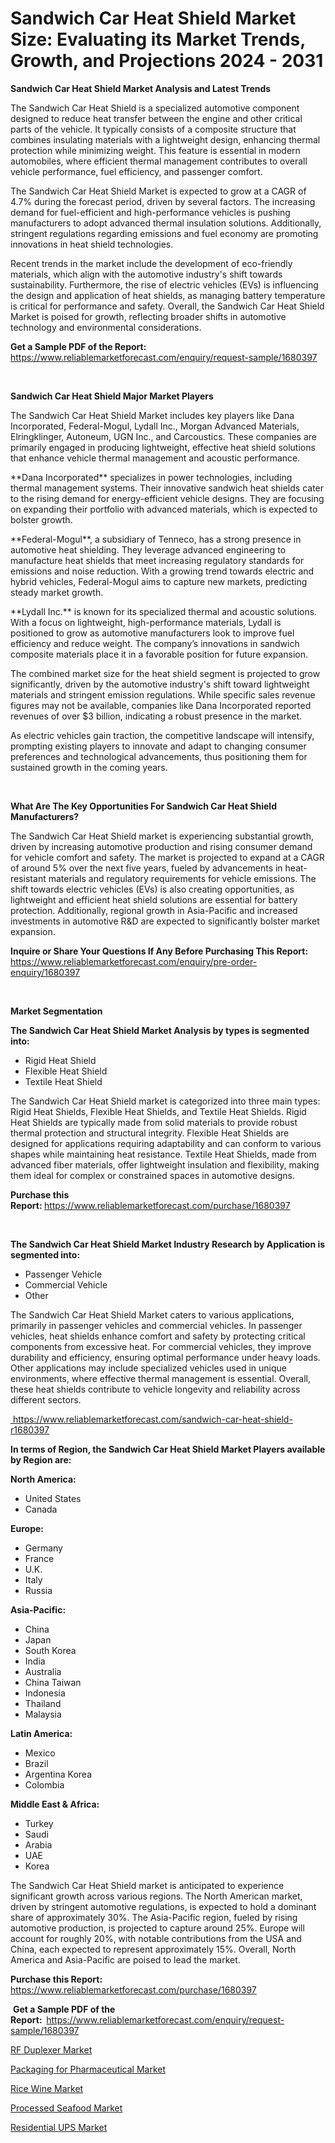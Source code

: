 <p><h1>Sandwich Car Heat Shield Market Size: Evaluating its Market Trends, Growth, and Projections 2024 - 2031</h1></p><p><strong>Sandwich Car Heat Shield Market Analysis and Latest Trends</strong></p>
<p><p>The Sandwich Car Heat Shield is a specialized automotive component designed to reduce heat transfer between the engine and other critical parts of the vehicle. It typically consists of a composite structure that combines insulating materials with a lightweight design, enhancing thermal protection while minimizing weight. This feature is essential in modern automobiles, where efficient thermal management contributes to overall vehicle performance, fuel efficiency, and passenger comfort.</p><p>The Sandwich Car Heat Shield Market is expected to grow at a CAGR of 4.7% during the forecast period, driven by several factors. The increasing demand for fuel-efficient and high-performance vehicles is pushing manufacturers to adopt advanced thermal insulation solutions. Additionally, stringent regulations regarding emissions and fuel economy are promoting innovations in heat shield technologies. </p><p>Recent trends in the market include the development of eco-friendly materials, which align with the automotive industry's shift towards sustainability. Furthermore, the rise of electric vehicles (EVs) is influencing the design and application of heat shields, as managing battery temperature is critical for performance and safety. Overall, the Sandwich Car Heat Shield Market is poised for growth, reflecting broader shifts in automotive technology and environmental considerations.</p></p>
<p><strong>Get a Sample PDF of the Report:&nbsp;</strong> <a href="https://www.reliablemarketforecast.com/enquiry/request-sample/1680397?utm_campaign=1108&utm_medium=2&utm_source=Github&utm_content=ia&utm_term=16122024&utm_id=sandwich-car-heat-shield">https://www.reliablemarketforecast.com/enquiry/request-sample/1680397</a></p>
<p>&nbsp;</p>
<p><strong>Sandwich Car Heat Shield Major Market Players</strong></p>
<p><p>The Sandwich Car Heat Shield Market includes key players like Dana Incorporated, Federal-Mogul, Lydall Inc., Morgan Advanced Materials, Elringklinger, Autoneum, UGN Inc., and Carcoustics. These companies are primarily engaged in producing lightweight, effective heat shield solutions that enhance vehicle thermal management and acoustic performance.</p><p>**Dana Incorporated** specializes in power technologies, including thermal management systems. Their innovative sandwich heat shields cater to the rising demand for energy-efficient vehicle designs. They are focusing on expanding their portfolio with advanced materials, which is expected to bolster growth.</p><p>**Federal-Mogul**, a subsidiary of Tenneco, has a strong presence in automotive heat shielding. They leverage advanced engineering to manufacture heat shields that meet increasing regulatory standards for emissions and noise reduction. With a growing trend towards electric and hybrid vehicles, Federal-Mogul aims to capture new markets, predicting steady market growth.</p><p>**Lydall Inc.** is known for its specialized thermal and acoustic solutions. With a focus on lightweight, high-performance materials, Lydall is positioned to grow as automotive manufacturers look to improve fuel efficiency and reduce weight. The company’s innovations in sandwich composite materials place it in a favorable position for future expansion.</p><p>The combined market size for the heat shield segment is projected to grow significantly, driven by the automotive industry's shift toward lightweight materials and stringent emission regulations. While specific sales revenue figures may not be available, companies like Dana Incorporated reported revenues of over $3 billion, indicating a robust presence in the market. </p><p>As electric vehicles gain traction, the competitive landscape will intensify, prompting existing players to innovate and adapt to changing consumer preferences and technological advancements, thus positioning them for sustained growth in the coming years.</p></p>
<p>&nbsp;</p>
<p><strong>What Are The Key Opportunities For Sandwich Car Heat Shield Manufacturers?</strong></p>
<p><p>The Sandwich Car Heat Shield market is experiencing substantial growth, driven by increasing automotive production and rising consumer demand for vehicle comfort and safety. The market is projected to expand at a CAGR of around 5% over the next five years, fueled by advancements in heat-resistant materials and regulatory requirements for vehicle emissions. The shift towards electric vehicles (EVs) is also creating opportunities, as lightweight and efficient heat shield solutions are essential for battery protection. Additionally, regional growth in Asia-Pacific and increased investments in automotive R&D are expected to significantly bolster market expansion.</p></p>
<p><strong>Inquire or Share Your Questions If Any Before Purchasing This Report:</strong> <a href="https://www.reliablemarketforecast.com/enquiry/pre-order-enquiry/1680397?utm_campaign=1108&utm_medium=2&utm_source=Github&utm_content=ia&utm_term=16122024&utm_id=sandwich-car-heat-shield">https://www.reliablemarketforecast.com/enquiry/pre-order-enquiry/1680397</a></p>
<p>&nbsp;</p>
<p><strong>Market Segmentation</strong></p>
<p><strong>The Sandwich Car Heat Shield Market Analysis by types is segmented into:</strong></p>
<p><ul><li>Rigid Heat Shield</li><li>Flexible Heat Shield</li><li>Textile Heat Shield</li></ul></p>
<p><p>The Sandwich Car Heat Shield market is categorized into three main types: Rigid Heat Shields, Flexible Heat Shields, and Textile Heat Shields. Rigid Heat Shields are typically made from solid materials to provide robust thermal protection and structural integrity. Flexible Heat Shields are designed for applications requiring adaptability and can conform to various shapes while maintaining heat resistance. Textile Heat Shields, made from advanced fiber materials, offer lightweight insulation and flexibility, making them ideal for complex or constrained spaces in automotive designs.</p></p>
<p><strong>Purchase this Report:&nbsp;</strong><a href="https://www.reliablemarketforecast.com/purchase/1680397?utm_campaign=1108&utm_medium=2&utm_source=Github&utm_content=ia&utm_term=16122024&utm_id=sandwich-car-heat-shield">https://www.reliablemarketforecast.com/purchase/1680397</a></p>
<p>&nbsp;</p>
<p><strong>The Sandwich Car Heat Shield Market Industry Research by Application is segmented into:</strong></p>
<p><ul><li>Passenger Vehicle</li><li>Commercial Vehicle</li><li>Other</li></ul></p>
<p><p>The Sandwich Car Heat Shield Market caters to various applications, primarily in passenger vehicles and commercial vehicles. In passenger vehicles, heat shields enhance comfort and safety by protecting critical components from excessive heat. For commercial vehicles, they improve durability and efficiency, ensuring optimal performance under heavy loads. Other applications may include specialized vehicles used in unique environments, where effective thermal management is essential. Overall, these heat shields contribute to vehicle longevity and reliability across different sectors.</p></p>
<p><a href="https://www.reliablemarketforecast.com/sandwich-car-heat-shield-r1680397?utm_campaign=1108&utm_medium=2&utm_source=Github&utm_content=ia&utm_term=16122024&utm_id=sandwich-car-heat-shield">&nbsp;https://www.reliablemarketforecast.com/sandwich-car-heat-shield-r1680397</a></p>
<p><strong>In terms of Region, the Sandwich Car Heat Shield Market Players available by Region are:</strong></p>
<p>
    <p> <strong> North America: </strong>
        <ul>
            <li>United States</li>
            <li>Canada</li>
        </ul>
        </p> 
    <p> <strong> Europe: </strong>
        <ul>
            <li>Germany</li>
            <li>France</li>
            <li>U.K.</li>
            <li>Italy</li>
            <li>Russia</li>
        </ul>
        </p> 
    <p> <strong> Asia-Pacific: </strong>
        <ul>
            <li>China</li>
            <li>Japan</li>
            <li>South Korea</li>
            <li>India</li>
            <li>Australia</li>
            <li>China Taiwan</li>
            <li>Indonesia</li>
            <li>Thailand</li>
            <li>Malaysia</li>
        </ul>
        </p> 
    <p> <strong> Latin America: </strong>
        <ul>
            <li>Mexico</li>
            <li>Brazil</li>
            <li>Argentina Korea</li>
            <li>Colombia</li>
        </ul>
        </p> 
    <p> <strong> Middle East & Africa: </strong>
        <ul>
            <li>Turkey</li>
            <li>Saudi</li>
            <li>Arabia</li>
            <li>UAE</li>
            <li>Korea</li>
        </ul>
    </p>
    </p>
<p><p>The Sandwich Car Heat Shield market is anticipated to experience significant growth across various regions. The North American market, driven by stringent automotive regulations, is expected to hold a dominant share of approximately 30%. The Asia-Pacific region, fueled by rising automotive production, is projected to capture around 25%. Europe will account for roughly 20%, with notable contributions from the USA and China, each expected to represent approximately 15%. Overall, North America and Asia-Pacific are poised to lead the market.</p></p>
<p><strong>Purchase this Report: </strong><a href="https://www.reliablemarketforecast.com/purchase/1680397?utm_campaign=1108&utm_medium=2&utm_source=Github&utm_content=ia&utm_term=16122024&utm_id=sandwich-car-heat-shield">https://www.reliablemarketforecast.com/purchase/1680397</a></p>
<p>&nbsp;<strong>Get a Sample PDF of the Report:&nbsp;&nbsp;</strong><a href="https://www.reliablemarketforecast.com/enquiry/request-sample/1680397?utm_campaign=1108&utm_medium=2&utm_source=Github&utm_content=ia&utm_term=16122024&utm_id=sandwich-car-heat-shield">https://www.reliablemarketforecast.com/enquiry/request-sample/1680397</a></p>
<p><strong></strong></p>
<p><p><a href="https://www.linkedin.com/pulse/rf-duplexer-market-scopeexpected-see-significant-increase-g1f7e?utm_campaign=1108&utm_medium=2&utm_source=Github&utm_content=ia&utm_term=16122024&utm_id=sandwich-car-heat-shield">RF Duplexer Market</a></p><p><a href="https://www.linkedin.com/pulse/packaging-pharmaceutical-market-overview-size-valuation-projected-2dx4f?utm_campaign=1108&utm_medium=2&utm_source=Github&utm_content=ia&utm_term=16122024&utm_id=sandwich-car-heat-shield">Packaging for Pharmaceutical Market</a></p><p><a href="https://www.linkedin.com/pulse/rice-wine-market-in-depth-report-size-share-strong-fjage?utm_campaign=1108&utm_medium=2&utm_source=Github&utm_content=ia&utm_term=16122024&utm_id=sandwich-car-heat-shield">Rice Wine Market</a></p><p><a href="https://www.linkedin.com/pulse/outlook-processed-seafood-market-2024-2031-competitive-insights-fuqpe?utm_campaign=1108&utm_medium=2&utm_source=Github&utm_content=ia&utm_term=16122024&utm_id=sandwich-car-heat-shield">Processed Seafood Market</a></p><p><a href="https://www.linkedin.com/pulse/providing-industry-analysis-andforecasts-between-2024-2031-forthe-rwq0e?utm_campaign=1108&utm_medium=2&utm_source=Github&utm_content=ia&utm_term=16122024&utm_id=sandwich-car-heat-shield">Residential UPS Market</a></p></p>